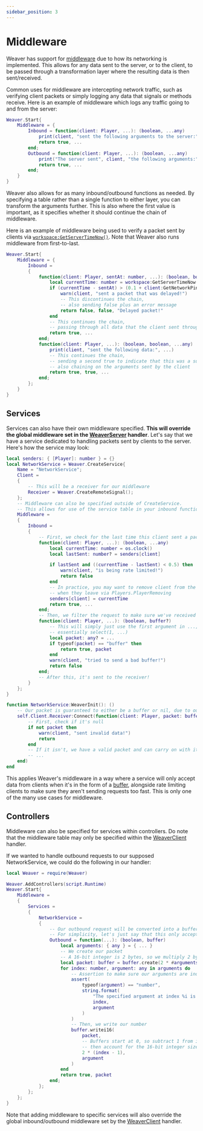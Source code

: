 ```yaml
---
sidebar_position: 3
---
```


# Middleware

Weaver has support for [middleware](https://en.wikipedia.org/wiki/Middleware) due to how its networking is implemented. This allows for any data sent to the server, or to the client, to be passed through a transformation layer where the resulting data is then sent/received.

Common uses for middleware are intercepting network traffic, such as verifying client packets or simply logging any data that signals or methods receive. Here is an example of middleware which logs any traffic going to and from the server:

```lua
Weaver.Start{
	Middleware = {
		Inbound = function(client: Player, ...): (boolean, ...any)
			print(client, "sent the following arguments to the server:", ...)
			return true, ...
		end;
		Outbound = function(client: Player, ...): (boolean, ...any)
			print("The server sent", client, "the following arguments:" ...)
			return true, ...
		end;
	}
}
```

Weaver also allows for as many inbound/outbound functions as needed. By specifying a table rather than a single function to either layer, you can transform the arguments further. This is also where the first value is important, as it specifies whether it should continue the chain of middleware.

Here is an example of middleware being used to verify a packet sent by clients via [`workspace:GetServerTimeNow()`](https://create.roblox.com/docs/reference/engine/classes/Workspace#GetServerTimeNow). Note that Weaver also runs middleware from first-to-last.

```lua
Weaver.Start{
	Middleware = {
		Inbound =
		{
			function(client: Player, sentAt: number, ...): (boolean, boolean, ...any)
				local currentTime: number = workspace:GetServerTimeNow()
				if (currentTime - sentAt) > (0.1 + client:GetNetworkPing()) then
					warn(client, "sent a packet that was delayed!")
					-- This discontinues the chain,
					-- also sending false plus an error message
					return false, false, "Delayed packet!"
				end
				-- This continues the chain,
				-- passing through all data that the client sent through
				return true, ...
			end;
			function(client: Player, ...): (boolean, boolean, ...any)
				print(client, "sent the following data:", ...)
				-- This continues the chain,
				-- sending a second true to indicate that this was a successful invocation,
				-- also chaining on the arguments sent by the client
				return true, true, ...
			end;
		};
	}
}
```

## Services

Services can also have their own middleware specified. **This will override the global middleware set in the [WeaverServer](/api/WeaverServer) handler**. Let's say that we have a service dedicated to handling packets sent by clients to the server. Here's how the service may look:

```lua
local senders: { [Player]: number } = {}
local NetworkService = Weaver.CreateService{
	Name = "NetworkService";
	Client =
	{
		-- This will be a receiver for our middleware
		Receiver = Weaver.CreateRemoteSignal();
	};
	-- Middleware can also be specified outside of CreateService.
	-- This allows for use of the service table in your inbound functions
	Middleware =
	{
		Inbound =
		{
			-- First, we check for the last time this client sent a packet
			function(client: Player, ...): (boolean, ...any)
				local currentTime: number = os.clock()
				local lastSent: number? = senders[client]

				if lastSent and ((currentTime - lastSent) < 0.5) then
					warn(client, "is being rate limited!")
					return false
				end
				-- In practice, you may want to remove client from the senders dictionary
				-- when they leave via Players.PlayerRemoving
				senders[client] = currentTime
				return true, ...
			end;
			-- Then, we filter the request to make sure we've received a buffer
			function(client: Player, ...): (boolean, buffer?)
				-- This will simply just use the first argument in ...;
				-- essentially select(1, ...)
				local packet: any? = ...
				if typeof(packet) == "buffer" then
					return true, packet
				end
				warn(client, "tried to send a bad buffer!")
				return false
			end;
			-- After this, it's sent to the receiver!
		}
	};
}

function NetworkService:WeaverInit(): ()
	-- Our packet is guaranteed to either be a buffer or nil, due to our inbound middleware
	self.Client.Receiver:Connect(function(client: Player, packet: buffer?): ()
		-- First, check if it's null
		if not packet then
			warn(client, "sent invalid data!")
			return
		end
		-- If it isn't, we have a valid packet and can carry on with it
		-- ...
	end)
end
```

This applies Weaver's middleware in a way where a service will only accept data from clients when it's in the form of a [buffer](https://create.roblox.com/docs/reference/engine/libraries/buffer), alongside rate limiting clients to make sure they aren't sending requests too fast. This is only one of the many use cases for middleware.

## Controllers

Middleware can also be specified for services within controllers. Do note that the middleware table may only be specified within the [WeaverClient](/api/WeaverClient) handler.

If we wanted to handle outbound requests to our supposed NetworkService, we could do the following in our handler:

```lua
local Weaver = require(Weaver)

Weaver.AddControllers(script.Runtime)
Weaver.Start{
	Middleware =
	{
		Services =
		{
			NetworkService =
			{
				-- Our outbound request will be converted into a buffer!
				-- For simplicity, let's just say that this only accepts 16-bit integers
				Outbound = function(...): (boolean, buffer)
					local arguments: { any } = { ... }
					-- We create our packet
					-- A 16-bit integer is 2 bytes, so we multiply 2 by our argument count
					local packet: buffer = buffer.create(2 * #arguments)
					for index: number, argument: any in arguments do
						-- Assertion to make sure our arguments are indeed numbers
						assert(
							typeof(argument) == "number",
							string.format(
								"The specified argument at index %i is not a number! got %*",
								index,
								argument
							)
						)
						-- Then, we write our number
						buffer.writei16(
							packet,
							-- Buffers start at 0, so subtract 1 from index,
							-- then account for the 16-bit integer size in bytes
							2 * (index - 1),
							argument
						)
					end
					return true, packet
				end;
			};
		};
	};
}
```

Note that adding middleware to specific services will also override the global inbound/outbound middleware set by the [WeaverClient](/api/WeaverClient) handler.
